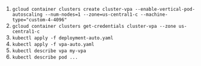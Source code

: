 1. `gcloud container clusters create cluster-vpa --enable-vertical-pod-autoscaling --num-nodes=1 --zone=us-central1-c --machine-type="custom-4-4096"`
2. `gcloud container clusters get-credentials cluster-vpa --zone us-central1-c`
3. `kubectl apply -f deployment-auto.yaml`
3. `kubectl apply -f vpa-auto.yaml`
4. `kubectl describe vpa my-vpa`
5. `kubectl describe pod ...`